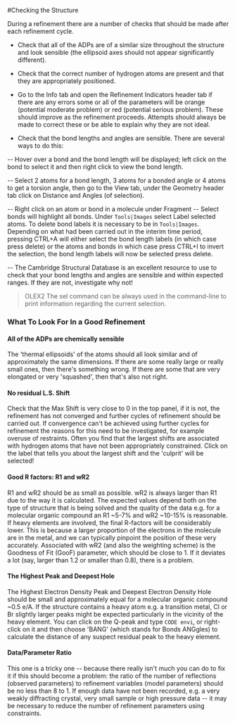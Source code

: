 #Checking the Structure

During a refinement there are a number of checks that should be made after each refinement cycle.

- Check that all of the ADPs are of a similar size throughout the structure and look sensible (the ellipsoid axes should not appear significantly different).

- Check that the correct number of hydrogen atoms are present and that they are appropriately positioned.

- Go to the Info tab and open the Refinement Indicators header tab if there are any errors some or all of the parameters will be orange (potential moderate problem) or red (potential serious problem). These should improve as the refinement proceeds. Attempts should always be made to correct these or be able to explain why they are not ideal.

- Check that the bond lengths and angles are sensible. There are several ways to do this: 

-- Hover over a bond and the bond length will be displayed; left click on the bond to select it and then right click to view the bond length. 

-- Select 2 atoms for a bond length, 3 atoms for a bonded angle or 4 atoms to get a torsion angle, then go to the View tab, under the Geometry header tab click on Distance and Angles (of selection).

-- Right click on an atom or bond in a molecule under Fragment -- Select bonds will highlight all bonds. Under `Tools|Images` select Label selected atoms. To delete bond labels it is necessary to be in `Tools|Images`. Depending on what had been carried out in the interim time period, pressing CTRL+A will either select the bond length labels (in which case press delete) or the atoms and bonds in which case press CTRL+I to invert the selection, the bond length labels will now be selected press delete.

-- The Cambridge Structural Database is an excellent resource to use to check that your bond lengths and angles are sensible and within expected ranges. If they are not, investigate why not!

>OLEX2 The sel command can be always used in the command-line to print information regarding the current selection.

### What To Look For In a Good Refinement

#### All of the ADPs are chemically sensible
The 'thermal ellipsoids' of the atoms should all look similar and of approximately the same dimensions. If there are some really large or really small ones, then there's something wrong. If there are some that are very elongated or very 'squashed', then that's also not right.

#### No residual L.S. Shift
Check that the Max Shift is very close to 0 in the top panel, if it is not, the refinement has not converged and further cycles of refinement should be carried out. If convergence can't be achieved using further cycles for refinement the reasons for this need to be investigated, for example overuse of restraints. Often you find that the largest shifts are associated with hydrogen atoms that have not been appropriately constrained. Click on the label that tells you about the largest shift and the 'culprit' will be selected!

#### Good R factors: R1 and wR2
R1 and wR2 should be as small as possible. wR2 is always larger than R1 due to the way it is calculated. The expected values depend both on the type of structure that is being solved and the quality of the data e.g. for a molecular organic compound an R1 ~5-7% and wR2 ~10-15% is reasonable. If heavy elements are involved, the final R-factors will be considerably lower. This is because a larger proportion of the electrons in the molecule are in the metal, and we can typically pinpoint the position of these very accurately. Associated with wR2 (and also the weighting scheme) is the Goodness of Fit (GooF) parameter, which should be close to 1. If it deviates a lot (say, larger than 1.2 or smaller than 0.8), there is a problem.

#### The Highest Peak and Deepest Hole
The Highest Electron Density Peak and Deepest Electron Density Hole should be small and approximately equal for a molecular organic compound ~0.5 e/A. If the structure contains a heavy atom e.g. a transition metal, Cl or Br slightly larger peaks might be expected particularly in the vicinity of the heavy element. You can click on the Q-peak and type `CODE envi`, or right-click on it and then choose 'BANG' (which stands for Bonds ANGgles) to calculate the distance of any suspect residual peak to the heavy element.

#### Data/Parameter Ratio
This one is a tricky one -- because there really isn't much you can do to fix it if this should become a problem: the ratio of the number of reflections (observed parameters) to refinement variables (model parameters) should be no less than 8 to 1. If enough data have not been recorded, e.g. a very weakly diffracting crystal, very small sample or high pressure data -- it may be necessary to reduce the number of refinement parameters using constraints.
